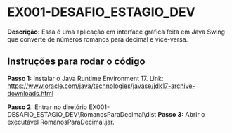 # EX001-DESAFIO_ESTAGIO_DEV
 **Descrição:** Essa é uma aplicação em interface gráfica feita em Java Swing que converte de números romanos para decimal e vice-versa.

 ## Instruções para rodar o código
  **Passo 1:** Instalar o Java Runtime Environment 17. 
  Link: https://www.oracle.com/java/technologies/javase/jdk17-archive-downloads.html
  
  **Passo 2:** Entrar no diretório EX001-DESAFIO_ESTAGIO_DEV\RomanosParaDecimal\dist
  **Passo 3:** Abrir o executável RomanosParaDecimal.jar.
